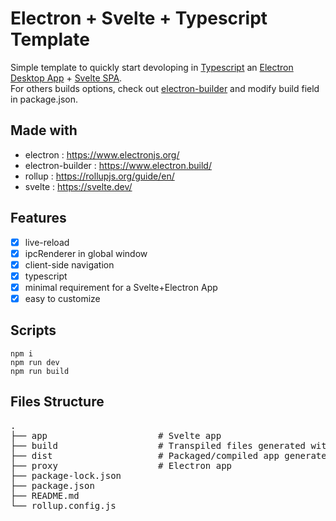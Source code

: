 # Electron + Svelte + Typescript Template

Simple template to quickly start devoloping in [Typescript](https://www.typescriptlang.org/) an
[Electron Desktop App](https://www.electronjs.org/) + [Svelte SPA](https://svelte.dev/).  
For others builds options, check out [electron-builder](https://www.electron.build/) and modify build field in package.json.

## Made with

- electron : https://www.electronjs.org/
- electron-builder : https://www.electron.build/
- rollup : https://rollupjs.org/guide/en/
- svelte : https://svelte.dev/

## Features

- [x] live-reload
- [x] ipcRenderer in global window
- [x] client-side navigation
- [x] typescript
- [x] minimal requirement for a Svelte+Electron App
- [x] easy to customize

## Scripts

```
npm i
npm run dev
npm run build
```

## Files Structure

<pre>
.   
├── app                     # Svelte app    
├── build                   # Transpiled files generated with "npm run dev"  
├── dist                    # Packaged/compiled app generated with "npm run build"     
├── proxy                   # Electron app   
├── package-lock.json                      
├── package.json                      
├── README.md                      
└── rollup.config.js   
</pre>
